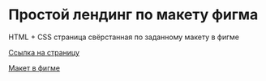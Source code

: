 # Простой лендинг по макету фигма
HTML + CSS страница свёрстанная по заданному макету в фигме


[Ссылка на страницу](https://tochoz.github.io/ITMO_web1)


[Макет в фигме](https://www.figma.com/file/unpbxYXorzU0tOrFKXJBst/Free--Landing--Page-Template-(Copy)?type=design&node-id=0%3A1&mode=design&t=NGSFSl9SeUTDbT3j-1)
